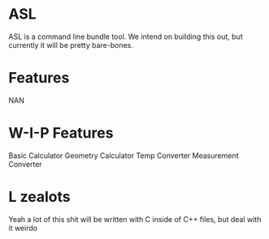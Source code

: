 # ASL
ASL is a command line bundle tool. We intend on building this out, but currently it will be pretty bare-bones.
# Features 
NAN
# W-I-P Features
Basic Calculator
Geometry Calculator
Temp Converter
Measurement Converter
# L zealots
Yeah a lot of this shit will be written with C inside of C++ files, but deal with it weirdo
